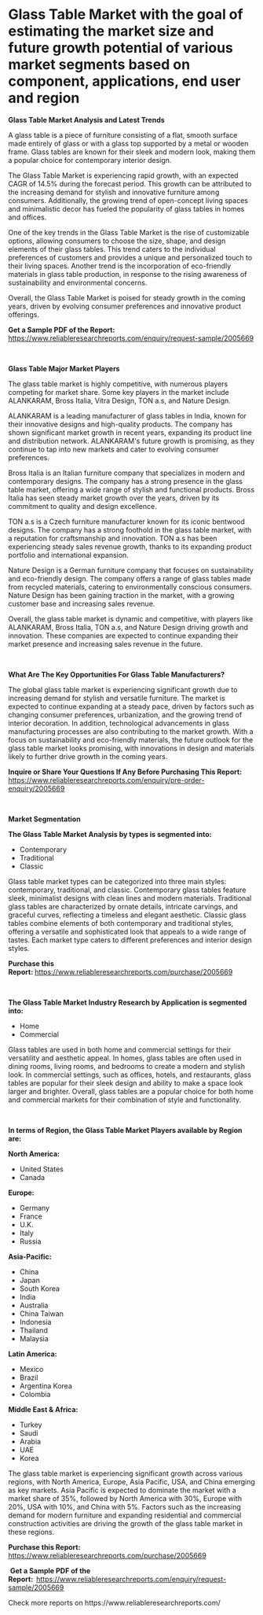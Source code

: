 <p><h1>Glass Table Market with the goal of estimating the market size and future growth potential of various market segments based on component, applications, end user and region</h1></p><p><strong>Glass Table Market Analysis and Latest Trends</strong></p>
<p><p>A glass table is a piece of furniture consisting of a flat, smooth surface made entirely of glass or with a glass top supported by a metal or wooden frame. Glass tables are known for their sleek and modern look, making them a popular choice for contemporary interior design.</p><p>The Glass Table Market is experiencing rapid growth, with an expected CAGR of 14.5% during the forecast period. This growth can be attributed to the increasing demand for stylish and innovative furniture among consumers. Additionally, the growing trend of open-concept living spaces and minimalistic decor has fueled the popularity of glass tables in homes and offices.</p><p>One of the key trends in the Glass Table Market is the rise of customizable options, allowing consumers to choose the size, shape, and design elements of their glass tables. This trend caters to the individual preferences of customers and provides a unique and personalized touch to their living spaces. Another trend is the incorporation of eco-friendly materials in glass table production, in response to the rising awareness of sustainability and environmental concerns.</p><p>Overall, the Glass Table Market is poised for steady growth in the coming years, driven by evolving consumer preferences and innovative product offerings.</p></p>
<p><strong>Get a Sample PDF of the Report:&nbsp;</strong> <a href="https://www.reliableresearchreports.com/enquiry/request-sample/2005669">https://www.reliableresearchreports.com/enquiry/request-sample/2005669</a></p>
<p>&nbsp;</p>
<p><strong>Glass Table Major Market Players</strong></p>
<p><p>The glass table market is highly competitive, with numerous players competing for market share. Some key players in the market include ALANKARAM, Bross Italia, Vitra Design, TON a.s, and Nature Design.</p><p>ALANKARAM is a leading manufacturer of glass tables in India, known for their innovative designs and high-quality products. The company has shown significant market growth in recent years, expanding its product line and distribution network. ALANKARAM's future growth is promising, as they continue to tap into new markets and cater to evolving consumer preferences.</p><p>Bross Italia is an Italian furniture company that specializes in modern and contemporary designs. The company has a strong presence in the glass table market, offering a wide range of stylish and functional products. Bross Italia has seen steady market growth over the years, driven by its commitment to quality and design excellence.</p><p>TON a.s is a Czech furniture manufacturer known for its iconic bentwood designs. The company has a strong foothold in the glass table market, with a reputation for craftsmanship and innovation. TON a.s has been experiencing steady sales revenue growth, thanks to its expanding product portfolio and international expansion.</p><p>Nature Design is a German furniture company that focuses on sustainability and eco-friendly design. The company offers a range of glass tables made from recycled materials, catering to environmentally conscious consumers. Nature Design has been gaining traction in the market, with a growing customer base and increasing sales revenue.</p><p>Overall, the glass table market is dynamic and competitive, with players like ALANKARAM, Bross Italia, TON a.s, and Nature Design driving growth and innovation. These companies are expected to continue expanding their market presence and increasing sales revenue in the future.</p></p>
<p>&nbsp;</p>
<p><strong>What Are The Key Opportunities For Glass Table Manufacturers?</strong></p>
<p><p>The global glass table market is experiencing significant growth due to increasing demand for stylish and versatile furniture. The market is expected to continue expanding at a steady pace, driven by factors such as changing consumer preferences, urbanization, and the growing trend of interior decoration. In addition, technological advancements in glass manufacturing processes are also contributing to the market growth. With a focus on sustainability and eco-friendly materials, the future outlook for the glass table market looks promising, with innovations in design and materials likely to further drive growth in the coming years.</p></p>
<p><strong>Inquire or Share Your Questions If Any Before Purchasing This Report:</strong> <a href="https://www.reliableresearchreports.com/enquiry/pre-order-enquiry/2005669">https://www.reliableresearchreports.com/enquiry/pre-order-enquiry/2005669</a></p>
<p>&nbsp;</p>
<p><strong>Market Segmentation</strong></p>
<p><strong>The Glass Table Market Analysis by types is segmented into:</strong></p>
<p><ul><li>Contemporary</li><li>Traditional</li><li>Classic</li></ul></p>
<p><p>Glass table market types can be categorized into three main styles: contemporary, traditional, and classic. Contemporary glass tables feature sleek, minimalist designs with clean lines and modern materials. Traditional glass tables are characterized by ornate details, intricate carvings, and graceful curves, reflecting a timeless and elegant aesthetic. Classic glass tables combine elements of both contemporary and traditional styles, offering a versatile and sophisticated look that appeals to a wide range of tastes. Each market type caters to different preferences and interior design styles.</p></p>
<p><strong>Purchase this Report:&nbsp;</strong><a href="https://www.reliableresearchreports.com/purchase/2005669">https://www.reliableresearchreports.com/purchase/2005669</a></p>
<p>&nbsp;</p>
<p><strong>The Glass Table Market Industry Research by Application is segmented into:</strong></p>
<p><ul><li>Home</li><li>Commercial</li></ul></p>
<p><p>Glass tables are used in both home and commercial settings for their versatility and aesthetic appeal. In homes, glass tables are often used in dining rooms, living rooms, and bedrooms to create a modern and stylish look. In commercial settings, such as offices, hotels, and restaurants, glass tables are popular for their sleek design and ability to make a space look larger and brighter. Overall, glass tables are a popular choice for both home and commercial markets for their combination of style and functionality.</p></p>
<p>&nbsp;</p>
<p><strong>In terms of Region, the Glass Table Market Players available by Region are:</strong></p>
<p>
    <p> <strong> North America: </strong>
        <ul>
            <li>United States</li>
            <li>Canada</li>
        </ul>
        </p> 
    <p> <strong> Europe: </strong>
        <ul>
            <li>Germany</li>
            <li>France</li>
            <li>U.K.</li>
            <li>Italy</li>
            <li>Russia</li>
        </ul>
        </p> 
    <p> <strong> Asia-Pacific: </strong>
        <ul>
            <li>China</li>
            <li>Japan</li>
            <li>South Korea</li>
            <li>India</li>
            <li>Australia</li>
            <li>China Taiwan</li>
            <li>Indonesia</li>
            <li>Thailand</li>
            <li>Malaysia</li>
        </ul>
        </p> 
    <p> <strong> Latin America: </strong>
        <ul>
            <li>Mexico</li>
            <li>Brazil</li>
            <li>Argentina Korea</li>
            <li>Colombia</li>
        </ul>
        </p> 
    <p> <strong> Middle East & Africa: </strong>
        <ul>
            <li>Turkey</li>
            <li>Saudi</li>
            <li>Arabia</li>
            <li>UAE</li>
            <li>Korea</li>
        </ul>
    </p>
    </p>
<p><p>The glass table market is experiencing significant growth across various regions, with North America, Europe, Asia Pacific, USA, and China emerging as key markets. Asia Pacific is expected to dominate the market with a market share of 35%, followed by North America with 30%, Europe with 20%, USA with 10%, and China with 5%. Factors such as the increasing demand for modern furniture and expanding residential and commercial construction activities are driving the growth of the glass table market in these regions.</p></p>
<p><strong>Purchase this Report: </strong><a href="https://www.reliableresearchreports.com/purchase/2005669">https://www.reliableresearchreports.com/purchase/2005669</a></p>
<p>&nbsp;<strong>Get a Sample PDF of the Report:&nbsp;&nbsp;</strong><a href="https://www.reliableresearchreports.com/enquiry/request-sample/2005669">https://www.reliableresearchreports.com/enquiry/request-sample/2005669</a></p>
<p><strong></strong></p>
<p>Check more reports on https://www.reliableresearchreports.com/</p>